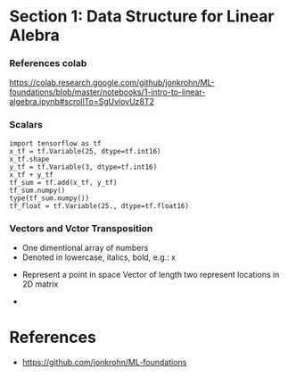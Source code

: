 # Section 1: Data Structure for Linear Alebra

### References colab
https://colab.research.google.com/github/jonkrohn/ML-foundations/blob/master/notebooks/1-intro-to-linear-algebra.ipynb#scrollTo=SgUvioyUz8T2

### Scalars
```
import tensorflow as tf
x_tf = tf.Variable(25, dtype=tf.int16)
x_tf.shape
y_tf = tf.Variable(3, dtype=tf.int16)
x_tf + y_tf
tf_sum = tf.add(x_tf, y_tf)
tf_sum.numpy()
type(tf_sum.numpy())
tf_float = tf.Variable(25., dtype=tf.float16)
```

### Vectors and Vctor Transposition
- One dimentional array of numbers
- Denoted in lowercase, italics, bold, e.g.: x
+ Represent a point in space
Vector of length two represent locations in 2D matrix
- 





# References
- https://github.com/jonkrohn/ML-foundations
